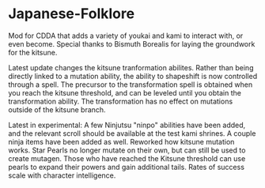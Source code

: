 # Japanese-Folklore
Mod for CDDA that adds a variety of youkai and kami to interact with, or even become. Special thanks to Bismuth Borealis for laying the groundwork for the kitsune.

Latest update changes the kitsune tranformation abilites. Rather than being directly linked to a mutation ability, the ability to shapeshift is now controlled through a spell. The precursor to the transformation spell is obtained when you reach the kitsune threshold, and can be leveled until you obtain the transformation ability. The transformation has no effect on mutations outside of the kitsune branch.

Latest in experimental: A few Ninjutsu "ninpo" abilities have been added, and the relevant scroll should be available at the test kami shrines. A couple ninja items have been added as well. Reworked how kitsune mutation works. Star Pearls no longer mutate on their own, but can still be used to create mutagen. Those who have reached the Kitsune threshold can use pearls to expand their powers and gain additional tails. Rates of success scale with character intelligence. 
